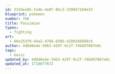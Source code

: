 ```yaml
---
id: 233dea95-fe4b-4e0f-8bc3-3390571b8e33
blueprint: pokemon
number: 766
title: Passimian
types:
  - fighting
art:
  - 66e253f0-44a2-4768-838b-d2803d6880cb
author: 4d8d6ede-5963-429f-9c2f-74b897007e0c
tags:
  - basic
updated_by: 4d8d6ede-5963-429f-9c2f-74b897007e0c
updated_at: 1716677672
---
```

